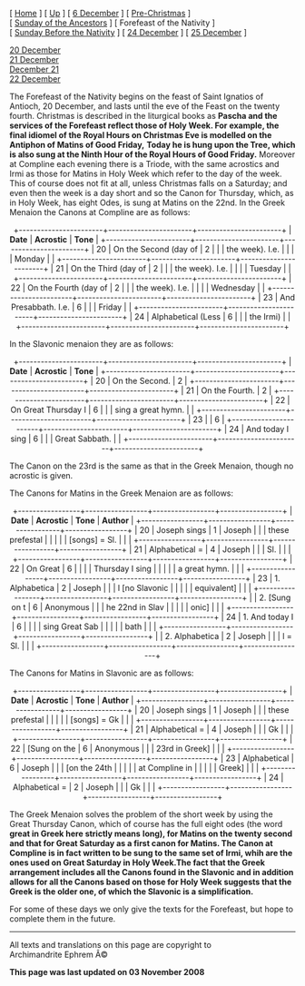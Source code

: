 \[ [Home](index.md) \] \[ [Up](dec-int.md) \]
\[ [6 December](6_december.md) \]
\[ [Pre-Christmas](pre-christmas.md) \]
\[ [Sunday of the Ancestors](sunday_of_the_ancestors.md) \]
\[ Forefeast of the Nativity \]
\[ [Sunday Before the Nativity](sunbefnat.md) \]
\[ [24 December](24dec.md) \] \[ [25 December](25dec.md) \]

[20 December](20dec.md)\
[21 December](21dec.md)\
[December 21](december_21.md)\
[22 December](22dec.md)

The Forefeast of the Nativity begins on the feast of Saint Ignatios of
Antioch, 20 December, and lasts until the eve of the Feast on the twenty
fourth. Christmas is described in the liturgical books as **Pascha and
the services of the Forefeast reflect those of Holy Week. For example,
the final idiomel of the Royal Hours on Christmas Eve is modelled on the
Antiphon of Matins of Good Friday,** **Today he is hung upon the Tree,
which is also sung at the Ninth Hour of the Royal Hours of Good
Friday.** Moreover at Compline each evening there is a Triode, with the
same acrostics and Irmi as those for Matins in Holy Week which refer to
the day of the week. This of course does not fit at all, unless
Christmas falls on a Saturday; and even then the week is a day short and
so the Canon for Thursday, which, as in Holy Week, has eight Odes, is
sung at Matins on the 22nd. In the Greek Menaion the Canons at Compline
are as follows:

<div align="center">

+-----------------------+-----------------------+-----------------------+
| **Date**              | **Acrostic**          | **Tone**              |
+-----------------------+-----------------------+-----------------------+
| 20                    | On the Second (day of | 2                     |
|                       | the week). I.e.       |                       |
|                       | Monday                |                       |
+-----------------------+-----------------------+-----------------------+
| 21                    | On the Third (day of  | 2                     |
|                       | the week). I.e.       |                       |
|                       | Tuesday               |                       |
+-----------------------+-----------------------+-----------------------+
| 22                    | On the Fourth (day of | 2                     |
|                       | the week). I.e.       |                       |
|                       | Wednesday             |                       |
+-----------------------+-----------------------+-----------------------+
| 23                    | And Presabbath. I.e.  | 6                     |
|                       | Friday                |                       |
+-----------------------+-----------------------+-----------------------+
| 24                    | Alphabetical (Less    | 6                     |
|                       | the Irmi)             |                       |
+-----------------------+-----------------------+-----------------------+

</div>

In the Slavonic menaion they are as follows:

<div align="center">

+-----------------------+-----------------------+-----------------------+
| **Date**              | **Acrostic**          | **Tone**              |
+-----------------------+-----------------------+-----------------------+
| 20                    | On the Second.        | 2                     |
+-----------------------+-----------------------+-----------------------+
| 21                    | On the Fourth.        | 2                     |
+-----------------------+-----------------------+-----------------------+
| 22                    | On Great Thursday I   | 6                     |
|                       | sing a great hymn.    |                       |
+-----------------------+-----------------------+-----------------------+
| 23                    |                       | 6                     |
+-----------------------+-----------------------+-----------------------+
| 24                    | And today I sing      | 6                     |
|                       | Great Sabbath.        |                       |
+-----------------------+-----------------------+-----------------------+

</div>

The Canon on the 23rd is the same as that in the Greek Menaion, though
no acrostic is given.

The Canons for Matins in the Greek Menaion are as follows:

<div align="center">

+-----------------+-----------------+-----------------+-----------------+
| **Date**        | **Acrostic**    | **Tone**        | **Author**      |
+-----------------+-----------------+-----------------+-----------------+
| 20              | Joseph sings    | 1               | Joseph          |
|                 | these prefestal |                 |                 |
|                 | \[songs\] = Sl. |                 |                 |
+-----------------+-----------------+-----------------+-----------------+
| 21              | Alphabetical =  | 4               | Joseph          |
|                 | Sl.             |                 |                 |
+-----------------+-----------------+-----------------+-----------------+
| 22              | On Great        | 6               |                 |
|                 | Thursday I sing |                 |                 |
|                 | a great hymn.   |                 |                 |
+-----------------+-----------------+-----------------+-----------------+
| 23              | 1\. Alphabetica | 2               | Joseph          |
|                 | l \[no Slavonic |                 |                 |
|                 |  equivalent\]   |                 |                 |
+-----------------+-----------------+-----------------+-----------------+
|                 | 2\. \[Sung on t | 6               | Anonymous       |
|                 | he 22nd in Slav |                 |                 |
|                 | onic\]          |                 |                 |
+-----------------+-----------------+-----------------+-----------------+
| 24              | 1\. And today I | 6               |                 |
|                 |  sing Great Sab |                 |                 |
|                 | bath            |                 |                 |
+-----------------+-----------------+-----------------+-----------------+
|                 | 2\. Alphabetica | 2               | Joseph          |
|                 | l = Sl.         |                 |                 |
+-----------------+-----------------+-----------------+-----------------+

</div>

The Canons for Matins in Slavonic are as follows:

<div align="center">

+-----------------+-----------------+-----------------+-----------------+
| **Date**        | **Acrostic**    | **Tone**        | **Author**      |
+-----------------+-----------------+-----------------+-----------------+
| 20              | Joseph sings    | 1               | Joseph          |
|                 | these prefestal |                 |                 |
|                 | \[songs\] = Gk  |                 |                 |
+-----------------+-----------------+-----------------+-----------------+
| 21              | Alphabetical =  | 4               | Joseph          |
|                 | Gk              |                 |                 |
+-----------------+-----------------+-----------------+-----------------+
| 22              | \[Sung on the   | 6               | Anonymous       |
|                 | 23rd in Greek\] |                 |                 |
+-----------------+-----------------+-----------------+-----------------+
| 23              | Alphabetical    | 6               | Joseph          |
|                 | \[on the 24th   |                 |                 |
|                 | at Compline in  |                 |                 |
|                 | Greek\]         |                 |                 |
+-----------------+-----------------+-----------------+-----------------+
| 24              | Alphabetical =  | 2               | Joseph          |
|                 | Gk              |                 |                 |
+-----------------+-----------------+-----------------+-----------------+

</div>

The Greek Menaion solves the problem of the short week by using the
Great Thursday Canon, which of course has the full eight odes (the word
**great in Greek here strictly means** **long), for Matins on the twenty
second and that for Great Saturday as a first canon for Matins. The
Canon at Compline is in fact written to be sung to the same set of Irmi,
whih are the ones used on Great Saturday in Holy Week.The fact that the
Greek arrangement includes all the Canons found in the Slavonic and in
addition allows for all the Canons based on those for Holy Week suggests
that the Greek is the older one, of which the Slavonic is a
simplification.**

For some of these days we only give the texts for the Forefeast, but
hope to complete them in the future.

------------------------------------------------------------------------

All texts and translations on this page are copyright to\
Archimandrite Ephrem Â©

**This page was last updated on 03 November 2008**
